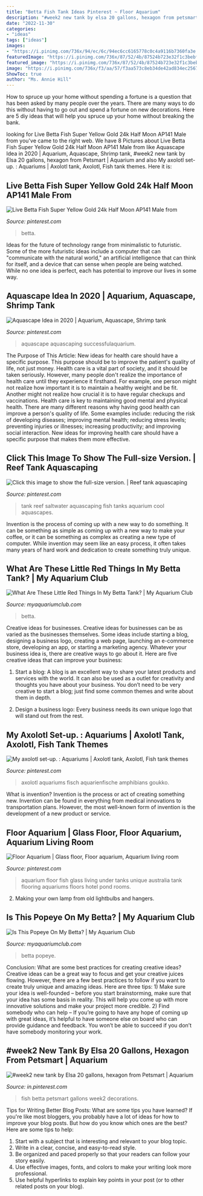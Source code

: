 ```yaml
---
title: "Betta Fish Tank Ideas Pinterest ~ Floor Aquarium"
description: "#week2 new tank by elsa 20 gallons, hexagon from petsmart"
date: "2022-11-30"
categories:
- "ideas"
tags: ["ideas"]
images:
- "https://i.pinimg.com/736x/94/ec/6c/94ec6cc6165778c0c4a9116b7360fa3e.jpg"
featuredImage: "https://i.pinimg.com/736x/87/52/4b/87524b723e32f1c3bebf5ba5f9891c49--unique-fish-tanks-glass-aquarium.jpg"
featured_image: "https://i.pinimg.com/736x/87/52/4b/87524b723e32f1c3bebf5ba5f9891c49--unique-fish-tanks-glass-aquarium.jpg"
image: "https://i.pinimg.com/736x/f3/aa/57/f3aa573c8eb34de42ad834ec2567e27a.jpg"
ShowToc: true
author: "Ms. Annie Hill"
---
```



How to spruce up your home without spending a fortune is a question that has been asked by many people over the years. There are many ways to do this without having to go out and spend a fortune on new decorations. Here are 5 diy ideas that will help you spruce up your home without breaking the bank.

	

		
looking for Live Betta Fish Super Yellow Gold 24k Half Moon AP141 Male from you've came to the right web. We have 8 Pictures about Live Betta Fish Super Yellow Gold 24k Half Moon AP141 Male from like Aquascape Idea in 2020 | Aquarium, Aquascape, Shrimp tank, #week2 new tank by Elsa 20 gallons, hexagon from Petsmart | Aquarium and also My axolotl set-up. : Aquariums | Axolotl tank, Axolotl, Fish tank themes. Here it is:
		
    
## Live Betta Fish Super Yellow Gold 24k Half Moon AP141 Male From

<img loading=lazy src="https://i.pinimg.com/736x/94/ec/6c/94ec6cc6165778c0c4a9116b7360fa3e.jpg" onerror="this.onerror=null;this.src='https://tse3.mm.bing.net/th?id=OIP.WzJAXPXwpokwe-BSo07ltgHaHa&amp;pid=15.1';" alt="Live Betta Fish Super Yellow Gold 24k Half Moon AP141 Male from">

_Source: pinterest.com_

>betta. 

	

Ideas for the future of technology range from minimalistic to futuristic. Some of the more futuristic ideas include a computer that can "communicate with the natural world," an artificial intelligence that can think for itself, and a device that can sense when people are being watched. While no one idea is perfect, each has potential to improve our lives in some way.

    
## Aquascape Idea In 2020 | Aquarium, Aquascape, Shrimp Tank

<img loading=lazy src="https://i.pinimg.com/736x/37/b0/bf/37b0bfa75bf54e61ed79c29af1b92254.jpg" onerror="this.onerror=null;this.src='https://tse2.mm.bing.net/th?id=OIP.T8noH6onsXVq0l41BF64tgHaHE&amp;pid=15.1';" alt="Aquascape Idea in 2020 | Aquarium, Aquascape, Shrimp tank">

_Source: pinterest.com_

>aquascape aquascaping successfulaquarium. 

	

The Purpose of This Article: New ideas for health care should have a specific purpose. This purpose should be to improve the patient's quality of life, not just money.
Health care is a vital part of society, and it should be taken seriously. However, many people don't realize the importance of health care until they experience it firsthand. For example, one person might not realize how important it is to maintain a healthy weight and be fit. Another might not realize how crucial it is to have regular checkups and vaccinations. Health care is key to maintaining good mental and physical health. There are many different reasons why having good health can improve a person's quality of life. Some examples include: reducing the risk of developing diseases; improving mental health; reducing stress levels; preventing injuries or illnesses; increasing productivity; and improving social interaction. New ideas for improving health care should have a specific purpose that makes them more effective.

    
## Click This Image To Show The Full-size Version. | Reef Tank Aquascaping

<img loading=lazy src="https://i.pinimg.com/736x/63/6f/24/636f24af973b6dfac4d4a9be57aa9748--tanks.jpg" onerror="this.onerror=null;this.src='https://tse1.mm.bing.net/th?id=OIP.Z3Y7icP9fwSc3baxd5LrhgHaEK&amp;pid=15.1';" alt="Click this image to show the full-size version. | Reef tank aquascaping">

_Source: pinterest.com_

>tank reef saltwater aquascaping fish tanks aquarium cool aquascapes. 

	

Invention is the process of coming up with a new way to do something. It can be something as simple as coming up with a new way to make your coffee, or it can be something as complex as creating a new type of computer. While invention may seem like an easy process, it often takes many years of hard work and dedication to create something truly unique.

    
## What Are These Little Red Things In My Betta Tank? | My Aquarium Club

<img loading=lazy src="https://dlgdxii3fgupk.cloudfront.net/myaquariumclub.com/images/fbfiles/images/828w/image-kmxctb8v07_v_1528124982.jpg" onerror="this.onerror=null;this.src='https://tse2.mm.bing.net/th?id=OIP.asIMW0TfByx5_2MX9bYnIwHaJ4&amp;pid=15.1';" alt="What Are These Little Red Things In My Betta Tank? | My Aquarium Club">

_Source: myaquariumclub.com_

>betta. 

	

Creative ideas for businesses.
Creative ideas for businesses can be as varied as the businesses themselves. Some ideas include starting a blog, designing a business logo, creating a web page, launching an e-commerce store, developing an app, or starting a marketing agency. Whatever your business idea is, there are creative ways to go about it. Here are five creative ideas that can improve your business:
1. Start a blog: A blog is an excellent way to share your latest products and services with the world. It can also be used as a outlet for creativity and thoughts you have about your business. You don’t need to be very creative to start a blog; just find some common themes and write about them in depth.

2. Design a business logo: Every business needs its own unique logo that will stand out from the rest.

    
## My Axolotl Set-up. : Aquariums | Axolotl Tank, Axolotl, Fish Tank Themes

<img loading=lazy src="https://i.pinimg.com/736x/f3/aa/57/f3aa573c8eb34de42ad834ec2567e27a.jpg" onerror="this.onerror=null;this.src='https://tse2.mm.bing.net/th?id=OIP.1jW6ii3PqPSCjq3JTndj5QHaFj&amp;pid=15.1';" alt="My axolotl set-up. : Aquariums | Axolotl tank, Axolotl, Fish tank themes">

_Source: pinterest.com_

>axolotl aquariums fisch aquarienfische amphibians goukko. 

	

What is invention?
Invention is the process or act of creating something new. Invention can be found in everything from medical innovations to transportation plans. However, the most well-known form of invention is the development of a new product or service.

    
## Floor Aquarium | Glass Floor, Floor Aquarium, Aquarium Living Room

<img loading=lazy src="https://i.pinimg.com/736x/87/52/4b/87524b723e32f1c3bebf5ba5f9891c49--unique-fish-tanks-glass-aquarium.jpg" onerror="this.onerror=null;this.src='https://tse1.mm.bing.net/th?id=OIP.p869Idoj5dkGeRqF63X9jwHaDS&amp;pid=15.1';" alt="Floor Aquarium | Glass floor, Floor aquarium, Aquarium living room">

_Source: pinterest.com_

>aquarium floor fish glass living under tanks unique australia tank flooring aquariums floors hotel pond rooms. 

	

2. Making your own lamp from old lightbulbs and hangers.

    
## Is This Popeye On My Betta? | My Aquarium Club

<img loading=lazy src="https://dlgdxii3fgupk.cloudfront.net/myaquariumclub.com/images/fbfiles/images/828w/1455000346612_1715251338_v_1517411980.jpg" onerror="this.onerror=null;this.src='https://tse2.mm.bing.net/th?id=OIP.xMqjm63s7hdxX1wHgnwqGwHaJ4&amp;pid=15.1';" alt="Is This Popeye On My Betta? | My Aquarium Club">

_Source: myaquariumclub.com_

>betta popeye. 

	

Conclusion: What are some best practices for creating creative ideas?
Creative ideas can be a great way to focus and get your creative juices flowing. However, there are a few best practices to follow if you want to create truly unique and amazing ideas. Here are three tips: 1) Make sure your idea is well-founded – before you start brainstorming, make sure that your idea has some basis in reality. This will help you come up with more innovative solutions and make your project more credible. 2) Find somebody who can help – If you’re going to have any hope of coming up with great ideas, it’s helpful to have someone else on board who can provide guidance and feedback. You won’t be able to succeed if you don’t have somebody monitoring your work.

    
## #week2 New Tank By Elsa 20 Gallons, Hexagon From Petsmart | Aquarium

<img loading=lazy src="https://i.pinimg.com/1200x/3e/c2/b5/3ec2b50cbb9af0cabea1d7bdd7b2e3d5.jpg" onerror="this.onerror=null;this.src='https://tse4.mm.bing.net/th?id=OIP.edoVvSx-IV2Gns2mNtpDPAHaJ4&amp;pid=15.1';" alt="#week2 new tank by Elsa 20 gallons, hexagon from Petsmart | Aquarium">

_Source: in.pinterest.com_

>fish betta petsmart gallons week2 decorations. 

	

Tips for Writing Better Blog Posts: What are some tips you have learned?
If you're like most bloggers, you probably have a lot of ideas for how to improve your blog posts. But how do you know which ones are the best? Here are some tips to help:
1. Start with a subject that is interesting and relevant to your blog topic.
2. Write in a clear, concise, and easy-to-read style.
3. Be organized and paced properly so that your readers can follow your story easily.
4. Use effective images, fonts, and colors to make your writing look more professional.
5. Use helpful hyperlinks to explain key points in your post (or to other related posts on your blog).

